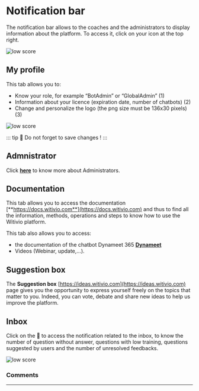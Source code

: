 # Notification bar

The notification bar allows to the coaches and the administrators to display
information about the platform. To access it, click on your icon at the top
right.

<div class="image_center">
  <img :src="$withBase('/assets/img/en/notification_bar/notification1.png')" alt="low score">
</div>

## My profile

This tab allows you to:

-   Know your role, for example “BotAdmin” or “GlobalAdmin” (1)
-   Information about your licence (expiration date, number of chatbots) (2)
-   Change and personalize the logo (the png size must be 136x30 pixels) (3)

<div class="image_center">
  <img :src="$withBase('/assets/img/en/notification_bar/notification2.png')" alt="low score">
</div>

::: tip 💾
Do not forget to save changes !
:::


## Admnistrator

Click [**here**](/en/chatbot/licence_administrators) to know more about Administrators.



## Documentation

This tab allows you to access the documentation [**https://docs.witivio.com**](https://docs.witivio.com)
and thus to find all the information, methods, operations and steps to know how
to use the Witivio platform.

This tab also allows you to access:

-   the documentation of the chatbot Dynameet 365 [**Dynameet**](/en/dynameet/)
-   Videos (Webinar, update,...).



## Suggestion box

The **Suggestion box** [https://ideas.witivio.com](https://ideas.witivio.com) page gives you the
opportunity to express yourself freely on the topics that matter to you. Indeed,
you can vote, debate and share new ideas to help us improve the platform.


## Inbox

Click on the 🔴 to access the notification related to the inbox, to know the
number of question without answer, questions with low training, questions
suggested by users and the number of unresolved feedbacks.

<div class="image_center">
  <img :src="$withBase('/assets/img/en/notification_bar/notification3.png')" alt="low score">
</div>

### Comments
---
<div id="disqus_thread"></div>

<script>

export default {
  mounted () {

    var disqus_config = function () {
      this.page.url = "https://docs.witivio.com";  // Replace PAGE_URL with your page's canonical URL variable
      this.page.identifier = "witivio_#43"; // Replace PAGE_IDENTIFIER with your page's unique identifier variable
    };

(function() { // DON'T EDIT BELOW THIS LINE
var d = document, s = d.createElement('script');
s.src = 'https://docs-witivio.disqus.com/embed.js';
s.setAttribute('data-timestamp', +new Date());
(d.head || d.body).appendChild(s);
})();
  }
}
</script>
